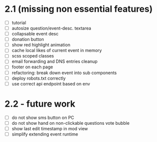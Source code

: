 
# 2.1 (missing non essential features)

- [ ] tutorial
- [ ] autosize question/event-desc. textarea
- [ ] collapsable event desc
- [ ] donation button
- [ ] show red highlight animation
- [ ] cache local likes of current event in memory
- [ ] scss scoped classes
- [ ] email forwarding and DNS entries cleanup
- [ ] footer on each page
- [ ] refactoring: break down event into sub components
- [ ] deploy robots.txt correctly
- [ ] use correct api endpoint based on env

# 2.2 - future work

- [ ] do not show sms button on PC
- [ ] do not show hand on non-clickable questions vote bubble
- [ ] show last edit timestamp in mod view
- [ ] simplify extending event runtime